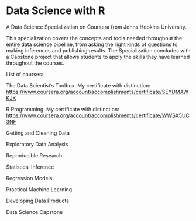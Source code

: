 <h1>Data Science with R</h1>

A Data Science Specialization on Coursera from Johns Hopkins University.

This specialization covers the concepts and tools needed throughout the entire data science pipeline, from asking the right kinds of questions to making inferences and publishing results. The Specialization concludes with a Capstone project that allows students to apply the skills they have learned throughout the courses.


List of courses:

The Data Scientist’s Toolbox: My certificate with distinction:
https://www.coursera.org/account/accomplishments/certificate/SEYDMAWKJK

R Programming: My certificate with distinction:
https://www.coursera.org/account/accomplishments/certificate/WWSX5UC3NF

Getting and Cleaning Data

Exploratory Data Analysis

Reproducible Research

Statistical Inference

Regression Models

Practical Machine Learning

Developing Data Products

Data Science Capstone
